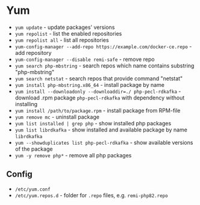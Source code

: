 # Yum

- `yum update` - update packages' versions
- `yum repolist` - list the enabled repositories
- `yum repolist all` - list all repositories
- `yum-config-manager --add-repo https://example.com/docker-ce.repo` - add repository
- `yum-config-manager --disable remi-safe` - remove repo
- `yum search php-mbstring` - search repos which name contains substring "php-mbstring"
- `yum search netstat` - search repos that provide command "netstat"
- `yum install php-mbstring.x86_64` - install package by name
- `yum install --downloadonly --downloaddir=./ php-pecl-rdkafka` - download .rpm package `php-pecl-rdkafka` with dependency without installing
- `yum install /path/to/package.rpm` - install package from RPM-file
- `yum remove mc` - uninstall package
- `yum list installed | grep php` - show installed php packages
- `yum list librdkafka` - show installed and available package by name `librdkafka`
- `yum --showduplicates list php-pecl-rdkafka` - show available versions of the package
- `yum -y remove php*` - remove all php packages

## Config

- `/etc/yum.conf`
- `/etc/yum.repos.d` - folder for `.repo` files, e.g. `remi-php82.repo`
